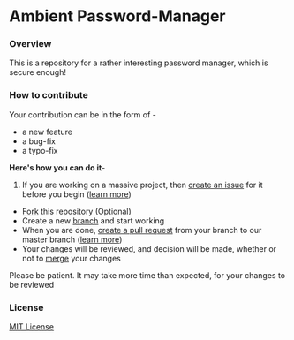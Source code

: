 # Ambient Password-Manager

### Overview
This is a repository for a rather interesting password manager, which is secure enough!

### How to contribute

Your contribution can be in the form of -  

+ a new feature
+ a bug-fix
+ a typo-fix

 **Here's how you can do it**-

1. If you are working on a massive project, then [create an issue](https://github.com/Code-in-flux/Password-Manager/issues/new) for it before you begin ([learn more](https://docs.github.com/en/github/managing-your-work-on-github/about-issues))
+ [Fork](https://docs.github.com/en/github/getting-started-with-github/fork-a-repo) this repository (Optional)
+ Create a new [branch](https://docs.github.com/en/github/collaborating-with-issues-and-pull-requests/about-branches) and start working
+ When you are done, [create a pull request](https://github.com/Code-in-flux/Password-Manager/compare) from your branch to our master branch ([learn more](https://docs.github.com/en/github/collaborating-with-issues-and-pull-requests/about-pull-requests))
+ Your changes will be reviewed, and decision will be made, whether or not to [merge](https://docs.github.com/en/github/collaborating-with-issues-and-pull-requests/about-pull-request-merges) your changes

Please be patient. It may take more time than expected, for your changes to be reviewed

### License
[MIT License](https://opensource.org/licenses/MIT)

